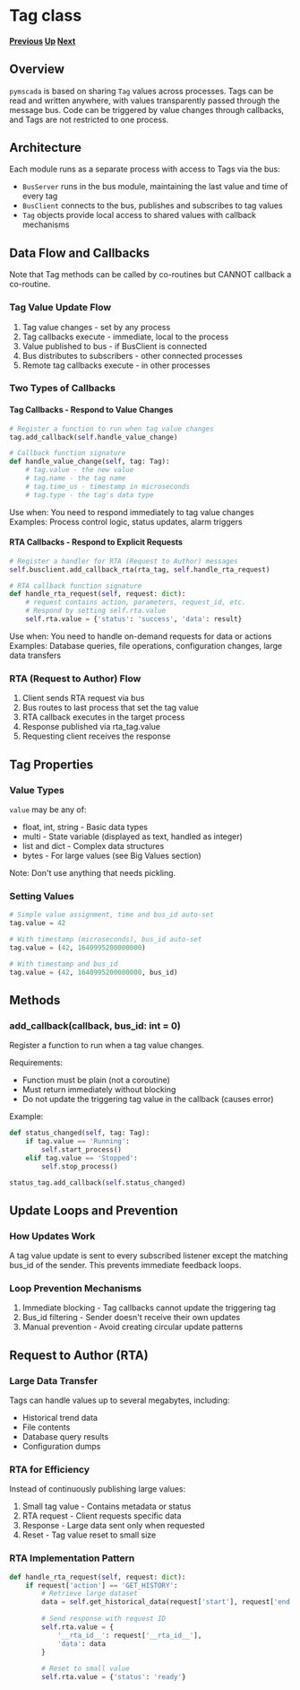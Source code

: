 # Tag class
#### [Previous](./module_list.md) [Up](./README.md) [Next](./modbus_plc_demo.md)

## Overview
```pymscada``` is based on sharing ```Tag``` values across processes. Tags can be read
and written anywhere, with values transparently passed through the message bus.
Code can be triggered by value changes through callbacks, and Tags are not restricted to
one process.

## Architecture
Each module runs as a separate process with access to Tags via the bus:

- ```BusServer``` runs in the bus module, maintaining the last value and time of every tag
- ```BusClient``` connects to the bus, publishes and subscribes to tag values
- ```Tag``` objects provide local access to shared values with callback mechanisms

## Data Flow and Callbacks

Note that Tag methods can be called by co-routines but CANNOT callback a co-routine.

### Tag Value Update Flow
1. Tag value changes - set by any process
2. Tag callbacks execute - immediate, local to the process
3. Value published to bus - if BusClient is connected
4. Bus distributes to subscribers - other connected processes
5. Remote tag callbacks execute - in other processes

### Two Types of Callbacks

#### Tag Callbacks - Respond to Value Changes
```python
# Register a function to run when tag value changes
tag.add_callback(self.handle_value_change)

# Callback function signature
def handle_value_change(self, tag: Tag):
    # tag.value - the new value
    # tag.name - the tag name
    # tag.time_us - timestamp in microseconds
    # tag.type - the tag's data type
```

Use when: You need to respond immediately to tag value changes
Examples: Process control logic, status updates, alarm triggers

#### RTA Callbacks - Respond to Explicit Requests
```python
# Register a handler for RTA (Request to Author) messages
self.busclient.add_callback_rta(rta_tag, self.handle_rta_request)

# RTA callback function signature
def handle_rta_request(self, request: dict):
    # request contains action, parameters, request_id, etc.
    # Respond by setting self.rta.value
    self.rta.value = {'status': 'success', 'data': result}
```

Use when: You need to handle on-demand requests for data or actions
Examples: Database queries, file operations, configuration changes, large data transfers

### RTA (Request to Author) Flow
1. Client sends RTA request via bus
2. Bus routes to last process that set the tag value
3. RTA callback executes in the target process
4. Response published via rta_tag.value
5. Requesting client receives the response

## Tag Properties

### Value Types
```value``` may be any of:
- float, int, string - Basic data types
- multi - State variable (displayed as text, handled as integer)
- list and dict - Complex data structures
- bytes - For large values (see Big Values section)

Note: Don't use anything that needs pickling.

### Setting Values
```python
# Simple value assignment, time and bus_id auto-set
tag.value = 42

# With timestamp (microseconds), bus_id auto-set
tag.value = (42, 1640995200000000)

# With timestamp and bus_id
tag.value = (42, 1640995200000000, bus_id)
```

## Methods

### add_callback(callback, bus_id: int = 0)
Register a function to run when a tag value changes.

Requirements:
- Function must be plain (not a coroutine)
- Must return immediately without blocking
- Do not update the triggering tag value in the callback (causes error)

Example:
```python
def status_changed(self, tag: Tag):
    if tag.value == 'Running':
        self.start_process()
    elif tag.value == 'Stopped':
        self.stop_process()

status_tag.add_callback(self.status_changed)
```

## Update Loops and Prevention

### How Updates Work
A tag value update is sent to every subscribed listener except the matching bus_id of the sender. This prevents immediate feedback loops.

### Loop Prevention Mechanisms
1. Immediate blocking - Tag callbacks cannot update the triggering tag
2. Bus_id filtering - Sender doesn't receive their own updates
3. Manual prevention - Avoid creating circular update patterns

## Request to Author (RTA)

### Large Data Transfer
Tags can handle values up to several megabytes, including:
- Historical trend data
- File contents
- Database query results
- Configuration dumps

### RTA for Efficiency
Instead of continuously publishing large values:
1. Small tag value - Contains metadata or status
2. RTA request - Client requests specific data
3. Response - Large data sent only when requested
4. Reset - Tag value reset to small size

### RTA Implementation Pattern
```python
def handle_rta_request(self, request: dict):
    if request['action'] == 'GET_HISTORY':
        # Retrieve large dataset
        data = self.get_historical_data(request['start'], request['end'])
        
        # Send response with request ID
        self.rta.value = {
            '__rta_id__': request['__rta_id__'],
            'data': data
        }
        
        # Reset to small value
        self.rta.value = {'status': 'ready'}
```
